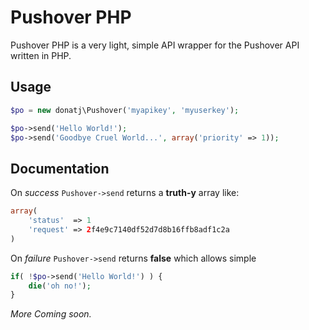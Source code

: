 # Pushover PHP

Pushover PHP is a very light, simple API wrapper for the Pushover API written in PHP.

## Usage

```php
$po = new donatj\Pushover('myapikey', 'myuserkey');

$po->send('Hello World!');
$po->send('Goodbye Cruel World...', array('priority' => 1));
```

## Documentation

On *success* `Pushover->send` returns a **truth-y** array like:

```php
array(
    'status'  => 1
    'request' => 2f4e9c7140df52d7d8b16ffb8adf1c2a
)
```
	
On *failure* `Pushover->send` returns **false** which allows simple

```php
if( !$po->send('Hello World!') ) { 
	die('oh no!');
}
```

*More Coming soon.*
